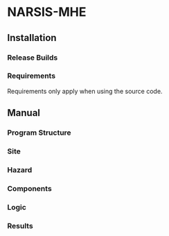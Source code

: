 # NARSIS-MHE


## Installation

### Release Builds

### Requirements
Requirements only apply when using the source code.




## Manual
### Program Structure



### Site



### Hazard



### Components



### Logic



### Results
